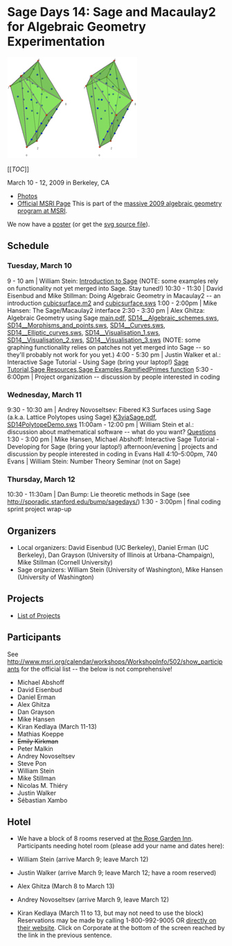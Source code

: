 

# Sage Days 14: Sage and Macaulay2 for Algebraic Geometry Experimentation

<a href="days14/polytope.png">![days14/polytope.png](days14/polytope.png)</a> 

[[_TOC_]] 

March 10 - 12, 2009 in Berkeley, CA 

* <a class="http" href="http://picasaweb.google.com/wstein/SageDays14AtMSRI">Photos</a> 
* <a class="http" href="http://www.msri.org/calendar/workshops/WorkshopInfo/502/show_workshop">Official MSRI Page</a> 
This is part of the <a class="http" href="http://ag.msri2009.org/">massive 2009 algebraic geometry program at MSRI</a>. 

We now have a <a href="days14/sd14.pdf">poster</a> (or get the <a href="days14/sd14.svg">svg source file</a>). 


## Schedule


### Tuesday, March 10
 9 - 10 am  |  William Stein: <a class="http" href="http://wstein.org/talks/20090310-msri-sd14/">Introduction to Sage</a> (NOTE: some examples rely on functionality not yet merged into Sage.  Stay tuned!) 
 10:30 - 11:30  |  David Eisenbud and Mike Stillman: Doing Algebraic Geometry in Macaulay2 -- an introduction <a href="days14/cubicsurface.m2">cubicsurface.m2</a> and <a href="days14/cubicsurface.sws">cubicsurface.sws</a> 
 1:00 - 2:00pm  |  Mike Hansen: The Sage/Macaulay2 interface 
 2:30 - 3:30 pm  |  Alex Ghitza: Algebraic Geometry using Sage <a href="days14/main.pdf">main.pdf</a>, <a href="days14/SD14__Algebraic_schemes.sws">SD14__Algebraic_schemes.sws</a>, <a href="days14/SD14__Morphisms_and_points.sws">SD14__Morphisms_and_points.sws</a>, <a href="days14/SD14__Curves.sws">SD14__Curves.sws</a>, <a href="days14/SD14__Elliptic_curves.sws">SD14__Elliptic_curves.sws</a>, <a href="days14/SD14__Visualisation_1.sws">SD14__Visualisation_1.sws</a>, <a href="days14/SD14__Visualisation_2.sws">SD14__Visualisation_2.sws</a>, <a href="days14/SD14__Visualisation_3.sws">SD14__Visualisation_3.sws</a> (NOTE: some graphing functionality relies on patches not yet merged into Sage -- so they'll probably not work for you yet.) 
 4:00 - 5:30 pm  |  Justin Walker et al.:  Interactive Sage Tutorial - Using Sage (bring your laptop!) <a href="days14/Tut.pdf">Sage Tutorial,</a><a href="days14/Resources.pdf">Sage Resources,</a><a href="days14/stuff.sage">Sage Examples,</a><a href="days14/ram.sage">RamifiedPrimes function</a>
 5:30 - 6:00pm  |  Project organization -- discussion by people interested in coding


### Wednesday, March 11
9:30 - 10:30 am  |  Andrey Novoseltsev: Fibered K3 Surfaces using Sage (a.k.a. Lattice Polytopes using Sage) <a href="days14/K3viaSage.pdf">K3viaSage.pdf</a>, <a href="days14/SD14PolytopeDemo.sws">SD14PolytopeDemo.sws</a>
11:00am - 12:00 pm |  William Stein et al.: discussion about mathematical software -- what do you want? <a href="/days14/what">Questions</a> 
 1:30 - 3:00 pm  |  Mike Hansen, Michael Abshoff: Interactive Sage Tutorial - Developing for Sage (bring your laptop!)
 afternoon/evening  |  projects and discussion by people interested in coding in Evans Hall
  4:10–5:00pm, 740 Evans  |  William Stein: Number Theory Seminar (not on Sage)


### Thursday, March 12
 10:30 - 11:30am  |  Dan Bump: Lie theoretic methods in Sage (see <a href="http://sporadic.stanford.edu/bump/sagedays/">http://sporadic.stanford.edu/bump/sagedays/</a>)
 1:30 - 3:00pm  |  final coding sprint project wrap-up 


## Organizers

* Local organizers: David Eisenbud (UC Berkeley), Daniel Erman (UC Berkeley), Dan Grayson (University of Illinois at Urbana-Champaign), Mike Stillman (Cornell University) 
* Sage organizers: William Stein (University of Washington), Mike Hansen (University of Washington) 

## Projects

* <a href="/days14/projects">List of Projects</a> 

## Participants

See <a href="http://www.msri.org/calendar/workshops/WorkshopInfo/502/show_participants">http://www.msri.org/calendar/workshops/WorkshopInfo/502/show_participants</a> for the official list -- the below is not comprehensive! 

* Michael Abshoff 
* David Eisenbud 
* Daniel Erman 
* Alex Ghitza 
* Dan Grayson 
* Mike Hansen 
* Kiran Kedlaya (March 11-13) 
* Mathias Koeppe 
* ~~Emily Kirkman~~ 
* Peter Malkin 
* Andrey Novoseltsev 
* Steve Pon 
* William Stein 
* Mike Stillman 
* Nicolas M. Thiéry 
* Justin Walker 
* Sébastian Xambo 

## Hotel

* We have a block of 8 rooms reserved at <a class="http" href="http://www.rosegardeninn.com/">the Rose Garden Inn</a>. 
Participants needing hotel room (please add your name and dates here): 

* William Stein (arrive March 9; leave March 12) 
* Justin Walker (arrive March 9; leave March 12; have a room reserved) 
* Alex Ghitza (March 8 to March 13) 
* Andrey Novoseltsev (arrive March 9, leave March 12) 
* Kiran Kedlaya (March 11 to 13, but may not need to use the block) 
Reservations may be made by calling 1-800-992-9005 OR <a class="https" href="https://reservations.ihotelier.com/onescreen.cfm?hotelid=5082&amp;languageid=1">directly on their website</a>. Click on Corporate at the bottom of the screen reached by the link in the previous sentence. 
